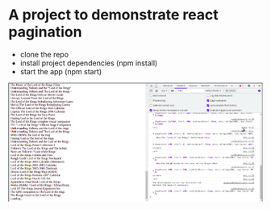# A project to demonstrate react pagination

- clone the repo
- install project dependencies (npm install)
- start the app (npm start)

![Screenshot](screenshot.png)
